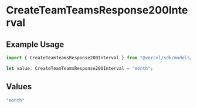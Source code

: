 # CreateTeamTeamsResponse200Interval

## Example Usage

```typescript
import { CreateTeamTeamsResponse200Interval } from "@vercel/sdk/models/operations";

let value: CreateTeamTeamsResponse200Interval = "month";
```

## Values

```typescript
"month"
```